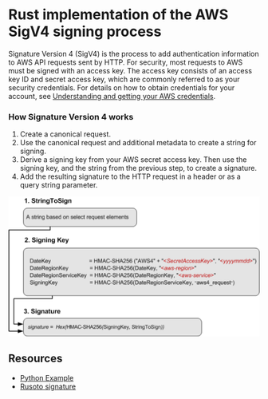 # Rust implementation of the AWS SigV4 signing process

Signature Version 4 (SigV4) is the process to add authentication information to AWS API requests sent by HTTP. For security, most requests to AWS must be signed with an access key. The access key consists of an access key ID and secret access key, which are commonly referred to as your security credentials. For details on how to obtain credentials for your account, see [Understanding and getting your AWS credentials](https://docs.aws.amazon.com/general/latest/gr/aws-sec-cred-types.html).

### How Signature Version 4 works

1. Create a canonical request.
2. Use the canonical request and additional metadata to create a string for signing.
3. Derive a signing key from your AWS secret access key. Then use the signing key, and the string from the previous step, to create a signature.
4. Add the resulting signature to the HTTP request in a header or as a query string parameter.

![./signing-overview](./signing-overview.png)


## Resources

* [Python Example](https://docs.aws.amazon.com/general/latest/gr/sigv4-signed-request-examples.html)
* [Rusoto signature](https://github.com/rusoto/rusoto/tree/master/rusoto/signature)